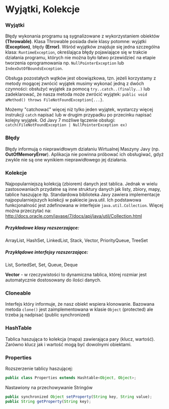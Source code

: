 # Wyjątki, Kolekcje

### Wyjątki
Błędy wykonania programu są sygnalizowane z wykorzystaniem
obiektów __(Throwable)__. Klasa Throwable posiada dwie klasy potomne:
wyjątki __(Exception)__, błędy __(Error)__.
Wśród wyjątków znajduje się jedna szczególna klasa:
`RuntimeException`, określająca błędy pojawiające się w trakcie
działania programu, których nie można było łatwo przewidzieć na
etapie tworzenia oprogramowania np. `NullPointerException` lub
`IndexOutOfBoundsException`.

Obsługa pozostałych wątków jest obowiązkowa, tzn. jeżeli
korzystamy z metody mogącej zwrócić wyjątek musimy wykonać jedną
z dwóch czynności: obsłużyć wyjątek za pomocą `try..catch..(finally..)` lub zadeklarować, że nasza metoda może zwrócić wyjątek: `public void aMethod() throws FileNotFoundException{...}`.

Możemy "catchować" więcej niż tylko jeden wyjątek, wystarczy więcej instrukcji `catch` napisać lub w drugim przypadku po przecinku napisać kolejny wyjątek.
Od Javy 7 możliwe łączenie obsługi:
`catch(FileNotFoundException | NullPointerException ex)`

### Błędy

Błędy informują o nieprawidłowym działaniu Wirtualnej Maszyny Javy
(np. __OutOfMemoryError__). Aplikacja nie powinna próbować ich
obsługiwać, gdyż zwykle nie są one wynikiem nieprawidłowego jej
działania.

### Kolekcje

Najpopularniejszą kolekcją (zbiorem) danych jest tablica. Jednak
w wielu zastosowaniach przydatne są inne struktury danych jak listy,
zbiory, mapy, tablice haszujące itp. Standardowa biblioteka Javy
zawiera implementacje najpopularniejszych kolekcji w pakiecie
java.util. Ich podstawowa funkcjonalność jest zdefinowana
w interfejsie `java.util.Collection`.
Więcej można przeczytać na: </br>
http://docs.oracle.com/javase/7/docs/api/java/util/Collection.html

##### Przykładowe klasy rozszerzające:

ArrayList, HashSet, LinkedList, Stack, Vector, PriorityQueue, TreeSet

##### Przykłądowe interfejsy rozszerzające:

List, SortedSet, Set, Queue, Deque

__Vector__ - w rzeczywistości to dynamiczna tablica, której rozmiar jest automatycznie dostosowany do ilości danych.

### Cloneable

Interfejs który informuje, że nasz obiekt wspiera klonowanie. Bazowana metoda `clone()` jest zaimplementowana w klasie `Object` (protected) ale trzeba ją nadpisać (public synchronized)

### HashTable

Tablica haszująca to kolekcja (mapa) zawierająca pary (klucz, wartość). Zarówno klucz jak i wartość mogą być dowolnymi obiektami.

### Properties

Rozszerzenie tablicy haszującej:
```javascript
public class Properties extends Hashtable<Object, Object>;
```
Nastawiony na przechowywanie Stringów
```javascript
public synchronized Object setProperty(String key, String value);
public String getProperty(String key);
```


